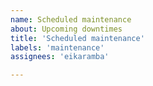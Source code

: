 ```yaml
---
name: Scheduled maintenance
about: Upcoming downtimes
title: 'Scheduled maintenance'
labels: 'maintenance'
assignees: 'eikaramba'

---
```

<!--
start: 2022-02-24T13:00:00.220Z
end: 2022-02-24T14:00:00.220Z
expectedDown: Frontpage,API Server
-->
